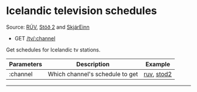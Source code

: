 # Icelandic television schedules

Source: [RÚV](http://ruv.is), [Stöð 2](http://stod2.is) and [SkjárEinn](http://skjarinn.is/einn)

- GET [/tv/:channel](https://apis.is/tv/:channel)

Get schedules for Icelandic tv stations.

| Parameters | Description                     | Example                                                          |
|------------|---------------------------------|------------------------------------------------------------------|
| :channel   | Which channel's schedule to get | [ruv](https://apis.is/tv/ruv), [stod2](https://apis.is/tv/stod2) |

---
